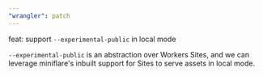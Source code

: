 ```yaml
---
"wrangler": patch
---
```


feat: support `--experimental-public` in local mode

`--experimental-public` is an abstraction over Workers Sites, and we can leverage miniflare's inbuilt support for Sites to serve assets in local mode.
